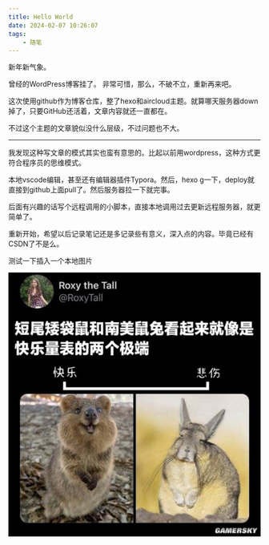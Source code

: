```yaml
---
title: Hello World
date: 2024-02-07 10:26:07
tags:
    - 随笔
---
```

新年新气象。

曾经的WordPress博客挂了。 非常可惜，那么，不破不立，重新再来吧。

这次使用github作为博客仓库，整了hexo和aircloud主题。就算哪天服务器down掉了，只要GitHub还活着，文章内容就还一直都在。

不过这个主题的文章貌似没什么层级，不过问题也不大。

---

我发现这种写文章的模式其实也蛮有意思的。比起以前用wordpress，这种方式更符合程序员的思维模式。

本地vscode编辑，甚至还有编辑器插件Typora。然后，hexo g一下，deploy就直接到github上面pull了。然后服务器拉一下就完事。

后面有兴趣的话写个远程调用的小脚本，直接本地调用过去更新远程服务器，就更简单了。

重新开始，希望以后记录笔记还是多记录些有意义，深入点的内容。毕竟已经有CSDN了不是么。

测试一下插入一个本地图片

![1707380007715](/img/post/1707380007715.png)
